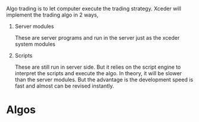 Algo trading is to let computer execute the trading strategy. Xceder will implement the trading algo in 2 ways, 

1. Server modules 
    
    These are server programs and run in the server just as the xceder system modules 
    
2. Scripts

    These are still run in server side. But it relies on the script engine to interpret the scripts and execute the algo. In 
    theory, it will be slower than the server modules. But the advantage is the development speed is fast and almost can be revised
    instantly. 
    
# Algos

    